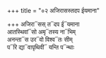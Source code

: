 +++
title = "०२ अजिरासस्तदप ईयमाना"

+++
अजिरा᳓सस् त᳓दप ई᳓यमाना  
आतस्थिवां᳓सो अमृ᳓तस्य ना᳓भिम्  
अनन्ता᳓स उर᳓वो विश्व᳓तः सीम्  
प᳓रि द्या᳓वापृथिवी᳓ यन्ति प᳓न्थाः